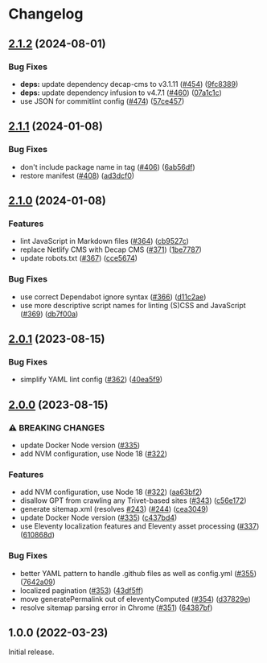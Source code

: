 # Changelog

## [2.1.2](https://github.com/fluid-project/trivet/compare/v2.1.1...v2.1.2) (2024-08-01)


### Bug Fixes

* **deps:** update dependency decap-cms to v3.1.11 ([#454](https://github.com/fluid-project/trivet/issues/454)) ([9fc8389](https://github.com/fluid-project/trivet/commit/9fc8389eb5e61ff8474c813f5720dfa66d392fc9))
* **deps:** update dependency infusion to v4.7.1 ([#460](https://github.com/fluid-project/trivet/issues/460)) ([07a1c1c](https://github.com/fluid-project/trivet/commit/07a1c1c7e34a0880b3914bd6d1669d3da77990f7))
* use JSON for commitlint config ([#474](https://github.com/fluid-project/trivet/issues/474)) ([57ce457](https://github.com/fluid-project/trivet/commit/57ce457a03ee8cc31d6ed7012b48d65a1347f3e9))

## [2.1.1](https://github.com/fluid-project/trivet/compare/v2.1.0...v2.1.1) (2024-01-08)


### Bug Fixes

* don't include package name in tag ([#406](https://github.com/fluid-project/trivet/issues/406)) ([6ab56df](https://github.com/fluid-project/trivet/commit/6ab56dfb3e0a7aa08a09c407d58511372d8d414b))
* restore manifest ([#408](https://github.com/fluid-project/trivet/issues/408)) ([ad3dcf0](https://github.com/fluid-project/trivet/commit/ad3dcf05cc0d9bf95d55ea8c8865b93f9de6fdd1))

## [2.1.0](https://github.com/fluid-project/trivet/compare/trivet-v2.0.1...trivet-v2.1.0) (2024-01-08)


### Features

* lint JavaScript in Markdown files ([#364](https://github.com/fluid-project/trivet/issues/364)) ([cb9527c](https://github.com/fluid-project/trivet/commit/cb9527c5998a4788e9c87f5b7f6ca7a66a210171))
* replace Netlify CMS with Decap CMS ([#371](https://github.com/fluid-project/trivet/issues/371)) ([1be7787](https://github.com/fluid-project/trivet/commit/1be77878bf626a33c34439d0ef228e2864b76061))
* update robots.txt ([#367](https://github.com/fluid-project/trivet/issues/367)) ([cce5674](https://github.com/fluid-project/trivet/commit/cce5674784c1f35a43d227d58c766c9c0dcd8d44))


### Bug Fixes

* use correct Dependabot ignore syntax ([#366](https://github.com/fluid-project/trivet/issues/366)) ([d11c2ae](https://github.com/fluid-project/trivet/commit/d11c2ae8501a730a3362069ae1aaa84b04b055fa))
* use more descriptive script names for linting (S)CSS and JavaScript ([#369](https://github.com/fluid-project/trivet/issues/369)) ([db7f00a](https://github.com/fluid-project/trivet/commit/db7f00a094e6b24667c89f7c22e1cc792f1bf331))

## [2.0.1](https://github.com/fluid-project/trivet/compare/v2.0.0...v2.0.1) (2023-08-15)


### Bug Fixes

* simplify YAML lint config ([#362](https://github.com/fluid-project/trivet/issues/362)) ([40ea5f9](https://github.com/fluid-project/trivet/commit/40ea5f9df913fa55c7b9a5249bbd3badb8309515))

## [2.0.0](https://github.com/fluid-project/trivet/compare/v1.0.0...v2.0.0) (2023-08-15)


### ⚠ BREAKING CHANGES

* update Docker Node version ([#335](https://github.com/fluid-project/trivet/issues/335))
* add NVM configuration, use Node 18 ([#322](https://github.com/fluid-project/trivet/issues/322))

### Features

* add NVM configuration, use Node 18 ([#322](https://github.com/fluid-project/trivet/issues/322)) ([aa63bf2](https://github.com/fluid-project/trivet/commit/aa63bf2a1320fd2bf2fb3ffaa72649e789579878))
* disallow GPT from crawling any Trivet-based sites ([#343](https://github.com/fluid-project/trivet/issues/343)) ([c56e172](https://github.com/fluid-project/trivet/commit/c56e172fbe2de41a1dfc67a8f7f1cb60133376e6))
* generate sitemap.xml (resolves [#243](https://github.com/fluid-project/trivet/issues/243)) ([#244](https://github.com/fluid-project/trivet/issues/244)) ([cea3049](https://github.com/fluid-project/trivet/commit/cea304998a7586446b18739883436272732321fe))
* update Docker Node version ([#335](https://github.com/fluid-project/trivet/issues/335)) ([c437bd4](https://github.com/fluid-project/trivet/commit/c437bd4be37fbb3afb0356b44fee2dcd1f8fbd21))
* use Eleventy localization features and Eleventy asset processing ([#337](https://github.com/fluid-project/trivet/issues/337)) ([610868d](https://github.com/fluid-project/trivet/commit/610868d0ccd4e67c8dd84bb7c0f965d1228957eb))


### Bug Fixes

* better YAML pattern to handle .github files as well as config.yml ([#355](https://github.com/fluid-project/trivet/issues/355)) ([7642a09](https://github.com/fluid-project/trivet/commit/7642a09066951eb21fd3522abe7b4d4623d71296))
* localized pagination ([#353](https://github.com/fluid-project/trivet/issues/353)) ([43df5ff](https://github.com/fluid-project/trivet/commit/43df5ff18faf0cc9519293fb7e4b861005f8d171))
* move generatePermalink out of eleventyComputed ([#354](https://github.com/fluid-project/trivet/issues/354)) ([d37829e](https://github.com/fluid-project/trivet/commit/d37829e7a2a4ddfe8fd22426214df8316e7dc49d))
* resolve sitemap parsing error in Chrome ([#351](https://github.com/fluid-project/trivet/issues/351)) ([64387bf](https://github.com/fluid-project/trivet/commit/64387bfeaf3ce9e42b80b6112b6f590dc6658be9))

## 1.0.0 (2022-03-23)

Initial release.
